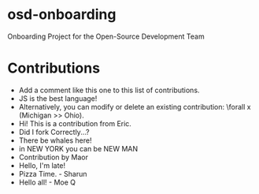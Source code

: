 # osd-onboarding
Onboarding Project for the Open-Source Development Team

# Contributions
- Add a comment like this one to this list of contributions.
- JS is the best language!
- Alternatively, you can modify or delete an existing contribution: \forall x (Michigan >> Ohio).
- Hi! This is a contribution from Eric.
- Did I fork Correctly...?
- There be whales here!
- in NEW YORK you can be NEW MAN 
- Contribution by Maor
- Hello, I'm late!
- Pizza Time. - Sharun
- Hello all! - Moe Q
